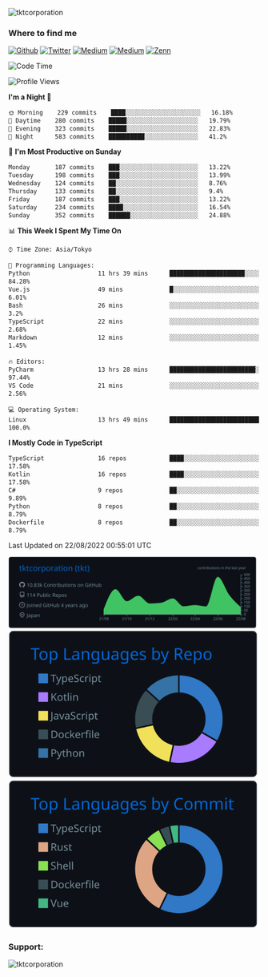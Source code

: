 <p align="left"> <img src="https://komarev.com/ghpvc/?username=tktcorporation&label=Profile%20views&color=0e75b6&style=flat" alt="tktcorporation" /> </p>

<h3>Where to find me</h3>
<p>
<a href="https://github.com/tktcorporation" target="_blank"><img alt="Github" src="https://img.shields.io/badge/GitHub-%2312100E.svg?&style=for-the-badge&logo=Github&logoColor=white" /></a>
<a href="https://twitter.com/tktcorporation" target="_blank"><img alt="Twitter" src="https://img.shields.io/badge/twitter-%231DA1F2.svg?&style=for-the-badge&logo=twitter&logoColor=white" /></a>
<a href="https://www.linkedin.com/in/tktcorporation" target="_blank"><img alt="Medium" src="https://img.shields.io/badge/linkdin-0a66c2.svg?&style=for-the-badge&logo=linkedin&logoColor=white" /></a>
<a href="https://qiita.com/tktcorporation" target="_blank"><img alt="Medium" src="https://img.shields.io/badge/qiita-55C500.svg?&style=for-the-badge&logo=qiita&logoColor=white" /></a>
<a href="https://zenn.dev/tktcorporation" target="_blank"><img alt="Zenn" src="https://img.shields.io/badge/Zenn-3EA8FF.svg?&style=for-the-badge&logo=Zenn&logoColor=white" /></a>
</p>
  
<!--START_SECTION:waka-->
![Code Time](http://img.shields.io/badge/Code%20Time-503%20hrs%2038%20mins-blue)

![Profile Views](http://img.shields.io/badge/Profile%20Views-2-blue)

**I'm a Night 🦉** 

```text
🌞 Morning    229 commits    ████░░░░░░░░░░░░░░░░░░░░░   16.18% 
🌆 Daytime    280 commits    █████░░░░░░░░░░░░░░░░░░░░   19.79% 
🌃 Evening    323 commits    █████░░░░░░░░░░░░░░░░░░░░   22.83% 
🌙 Night      583 commits    ██████████░░░░░░░░░░░░░░░   41.2%

```
📅 **I'm Most Productive on Sunday** 

```text
Monday       187 commits    ███░░░░░░░░░░░░░░░░░░░░░░   13.22% 
Tuesday      198 commits    ███░░░░░░░░░░░░░░░░░░░░░░   13.99% 
Wednesday    124 commits    ██░░░░░░░░░░░░░░░░░░░░░░░   8.76% 
Thursday     133 commits    ██░░░░░░░░░░░░░░░░░░░░░░░   9.4% 
Friday       187 commits    ███░░░░░░░░░░░░░░░░░░░░░░   13.22% 
Saturday     234 commits    ████░░░░░░░░░░░░░░░░░░░░░   16.54% 
Sunday       352 commits    ██████░░░░░░░░░░░░░░░░░░░   24.88%

```


📊 **This Week I Spent My Time On** 

```text
⌚︎ Time Zone: Asia/Tokyo

💬 Programming Languages: 
Python                   11 hrs 39 mins      █████████████████████░░░░   84.28% 
Vue.js                   49 mins             █░░░░░░░░░░░░░░░░░░░░░░░░   6.01% 
Bash                     26 mins             ░░░░░░░░░░░░░░░░░░░░░░░░░   3.2% 
TypeScript               22 mins             ░░░░░░░░░░░░░░░░░░░░░░░░░   2.68% 
Markdown                 12 mins             ░░░░░░░░░░░░░░░░░░░░░░░░░   1.45%

🔥 Editors: 
PyCharm                  13 hrs 28 mins      ████████████████████████░   97.44% 
VS Code                  21 mins             ░░░░░░░░░░░░░░░░░░░░░░░░░   2.56%

💻 Operating System: 
Linux                    13 hrs 49 mins      █████████████████████████   100.0%

```

**I Mostly Code in TypeScript** 

```text
TypeScript               16 repos            ████░░░░░░░░░░░░░░░░░░░░░   17.58% 
Kotlin                   16 repos            ████░░░░░░░░░░░░░░░░░░░░░   17.58% 
C#                       9 repos             ██░░░░░░░░░░░░░░░░░░░░░░░   9.89% 
Python                   8 repos             ██░░░░░░░░░░░░░░░░░░░░░░░   8.79% 
Dockerfile               8 repos             ██░░░░░░░░░░░░░░░░░░░░░░░   8.79%

```



 Last Updated on 22/08/2022 00:55:01 UTC
<!--END_SECTION:waka-->

[![](https://raw.githubusercontent.com/tktcorporation/tktcorporation/master/profile-summary-card-output/github_dark/0-profile-details.svg)](https://github.com/vn7n24fzkq/github-profile-summary-cards)
[![](https://raw.githubusercontent.com/tktcorporation/tktcorporation/master/profile-summary-card-output/github_dark/1-repos-per-language.svg)](https://github.com/vn7n24fzkq/github-profile-summary-cards) [![](https://raw.githubusercontent.com/tktcorporation/tktcorporation/master/profile-summary-card-output/github_dark/2-most-commit-language.svg)](https://github.com/vn7n24fzkq/github-profile-summary-cards)

<h3 align="left">Support:</h3>
<p><a href="https://www.buymeacoffee.com/tktcorporation"> <img align="left" src="https://cdn.buymeacoffee.com/buttons/v2/default-yellow.png" height="50" width="210" alt="tktcorporation" /></a></p><br><br>
